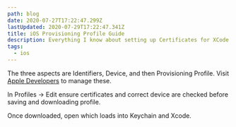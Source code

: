 ```yaml
---
path: blog
date: 2020-07-27T17:22:47.299Z
lastUpdated: 2020-07-29T17:22:47.341Z
title: iOS Provisioning Profile Guide
description: Everything I know about setting up Certificates for XCode and iOS devices
tags:
  - ios
---
```


The three aspects are Identifiers, Device, and then Provisioning Profile. Visit [Apple Developers](https://developer.apple.com/account/resources/certificates/list) to manage these.

In Profiles -> Edit ensure certificates and correct device are checked before saving and downloading profile.

Once downloaded, open which loads into Keychain and Xcode.
